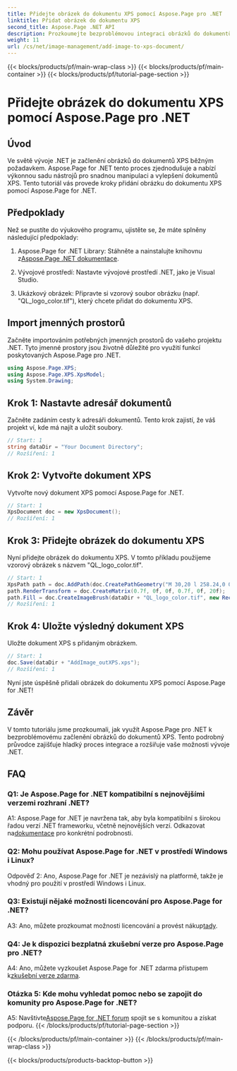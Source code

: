 ```yaml
---
title: Přidejte obrázek do dokumentu XPS pomocí Aspose.Page pro .NET
linktitle: Přidat obrázek do dokumentu XPS
second_title: Aspose.Page .NET API
description: Prozkoumejte bezproblémovou integraci obrázků do dokumentů XPS s Aspose.Page for .NET. Postupujte podle našeho podrobného průvodce pro hladký vývoj.
weight: 11
url: /cs/net/image-management/add-image-to-xps-document/
---
```


{{< blocks/products/pf/main-wrap-class >}}
{{< blocks/products/pf/main-container >}}
{{< blocks/products/pf/tutorial-page-section >}}

# Přidejte obrázek do dokumentu XPS pomocí Aspose.Page pro .NET

## Úvod

Ve světě vývoje .NET je začlenění obrázků do dokumentů XPS běžným požadavkem. Aspose.Page for .NET tento proces zjednodušuje a nabízí výkonnou sadu nástrojů pro snadnou manipulaci a vylepšení dokumentů XPS. Tento tutoriál vás provede kroky přidání obrázku do dokumentu XPS pomocí Aspose.Page for .NET.

## Předpoklady

Než se pustíte do výukového programu, ujistěte se, že máte splněny následující předpoklady:

1.  Aspose.Page for .NET Library: Stáhněte a nainstalujte knihovnu z[Aspose.Page .NET dokumentace](https://reference.aspose.com/page/net/).

2. Vývojové prostředí: Nastavte vývojové prostředí .NET, jako je Visual Studio.

3. Ukázkový obrázek: Připravte si vzorový soubor obrázku (např. "QL_logo_color.tif"), který chcete přidat do dokumentu XPS.

## Import jmenných prostorů

Začněte importováním potřebných jmenných prostorů do vašeho projektu .NET. Tyto jmenné prostory jsou životně důležité pro využití funkcí poskytovaných Aspose.Page pro .NET.

```csharp
using Aspose.Page.XPS;
using Aspose.Page.XPS.XpsModel;
using System.Drawing;
```

## Krok 1: Nastavte adresář dokumentů

Začněte zadáním cesty k adresáři dokumentů. Tento krok zajistí, že váš projekt ví, kde má najít a uložit soubory.

```csharp
// Start: 1
string dataDir = "Your Document Directory";
// Rozšíření: 1
```

## Krok 2: Vytvořte dokument XPS

Vytvořte nový dokument XPS pomocí Aspose.Page for .NET.

```csharp
// Start: 1
XpsDocument doc = new XpsDocument();
// Rozšíření: 1
```

## Krok 3: Přidejte obrázek do dokumentu XPS

Nyní přidejte obrázek do dokumentu XPS. V tomto příkladu použijeme vzorový obrázek s názvem "QL_logo_color.tif".

```csharp
// Start: 1
XpsPath path = doc.AddPath(doc.CreatePathGeometry("M 30,20 l 258.24,0 0,56.64 -258.24,0 Z"));
path.RenderTransform = doc.CreateMatrix(0.7f, 0f, 0f, 0.7f, 0f, 20f);
path.Fill = doc.CreateImageBrush(dataDir + "QL_logo_color.tif", new RectangleF(0f, 0f, 258.24f, 56.64f), new RectangleF(50f, 20f, 193.68f, 42.48f));
// Rozšíření: 1
```

## Krok 4: Uložte výsledný dokument XPS

Uložte dokument XPS s přidaným obrázkem.

```csharp
// Start: 1
doc.Save(dataDir + "AddImage_outXPS.xps");
// Rozšíření: 1
```

Nyní jste úspěšně přidali obrázek do dokumentu XPS pomocí Aspose.Page for .NET!

## Závěr

V tomto tutoriálu jsme prozkoumali, jak využít Aspose.Page pro .NET k bezproblémovému začlenění obrázků do dokumentů XPS. Tento podrobný průvodce zajišťuje hladký proces integrace a rozšiřuje vaše možnosti vývoje .NET.

## FAQ

### Q1: Je Aspose.Page for .NET kompatibilní s nejnovějšími verzemi rozhraní .NET?

 A1: Aspose.Page for .NET je navržena tak, aby byla kompatibilní s širokou řadou verzí .NET frameworku, včetně nejnovějších verzí. Odkazovat na[dokumentace](https://reference.aspose.com/page/net/) pro konkrétní podrobnosti.

### Q2: Mohu používat Aspose.Page for .NET v prostředí Windows i Linux?

Odpověď 2: Ano, Aspose.Page for .NET je nezávislý na platformě, takže je vhodný pro použití v prostředí Windows i Linux.

### Q3: Existují nějaké možnosti licencování pro Aspose.Page for .NET?

 A3: Ano, můžete prozkoumat možnosti licencování a provést nákup[tady](https://purchase.aspose.com/buy).

### Q4: Je k dispozici bezplatná zkušební verze pro Aspose.Page pro .NET?

 A4: Ano, můžete vyzkoušet Aspose.Page for .NET zdarma přístupem k[zkušební verze zdarma](https://releases.aspose.com/).

### Otázka 5: Kde mohu vyhledat pomoc nebo se zapojit do komunity pro Aspose.Page for .NET?

 A5: Navštivte[Aspose.Page for .NET forum](https://forum.aspose.com/c/page/39) spojit se s komunitou a získat podporu.
{{< /blocks/products/pf/tutorial-page-section >}}

{{< /blocks/products/pf/main-container >}}
{{< /blocks/products/pf/main-wrap-class >}}

{{< blocks/products/products-backtop-button >}}
